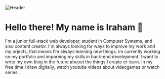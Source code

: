 
![Header](https://github.com/ChaosNeon/ChaosNeon/blob/main/header2.png "Header")

# Hello there! My name is Iraham 👋
I'm a junior full-stack web developer, student in Computer Systems, and also content creator. I'm always looking for ways to improve my work and my prjects, that means I'm always learning new things. Im currently working on my portfolio and imporving my skills in back-end development. I want to write my own blog in the future abuout the things I create or learn. In my free time I draw digitally, watch youtube videos about videogames or watch series.
<!--
**ChaosNeon/ChaosNeon** is a ✨ _special_ ✨ repository because its `README.md` (this file) appears on your GitHub profile.

Here are some ideas to get you started:

- 🔭 I’m currently working on ...
- 🌱 I’m currently learning ...
- 👯 I’m looking to collaborate on ...
- 🤔 I’m looking for help with ...
- 💬 Ask me about ...
- 📫 How to reach me: ...
- 😄 Pronouns: ...
- ⚡ Fun fact: ...
-->
